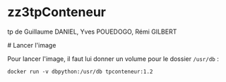 # zz3tpConteneur

tp de Guillaume DANIEL, Yves POUEDOGO, Rémi GILBERT

# Lancer l'image

Pour lancer l'image, il faut lui donner un volume pour le dossier `/usr/db` :

```shell script
docker run -v dbpython:/usr/db tpconteneur:1.2
```